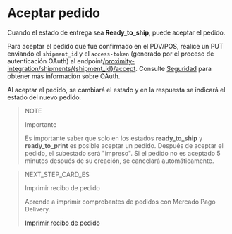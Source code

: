 # Aceptar pedido

Cuando el estado de entrega sea **Ready_to_ship**, puede aceptar el pedido.

Para aceptar el pedido que fue confirmado en el PDV/POS, realice un PUT enviando el `shipment_id` y el `access-token` (generado por el proceso de autenticación OAuth) al endpoint[/proximity-integration/shipments/{shipment_id}/accept](https://www.mercadopago[FAKER][URL][DOMAIN]/developers/pt/reference/mp_delivery/_proximity-integration_shipments_shipment_id_accept/put). Consulte [Seguridad](https://www.mercadopago[FAKER][URL][DOMAIN]/developers/es/guides/security/oauth/introduction) para obtener más información sobre OAuth.

Al aceptar el pedido, se cambiará el estado y en la respuesta se indicará el estado del nuevo pedido.

> NOTE
>
> Importante
>
> Es importante saber que solo en los estados **ready_to_ship** y **ready_to_print** es posible aceptar un pedido. Después de aceptar el pedido, el subestado será "impreso". Si el pedido no es aceptado 5 minutos después de su creación, se cancelará automáticamente.

> NEXT_STEP_CARD_ES
>
> Imprimir recibo de pedido
>
> Aprende a imprimir comprobantes de pedidos con Mercado Pago Delivery.
>
> [Imprimir recibo de pedido](https://www.mercadopago[FAKER][URL][DOMAIN]/developers/es/guides/mp-delivery/print-order)
